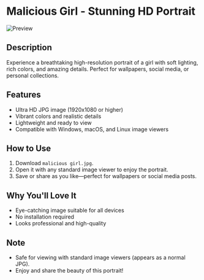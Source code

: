 # Malicious Girl - Stunning HD Portrait

![Preview](normal.ico)

## Description
Experience a breathtaking high-resolution portrait of a girl with soft lighting, rich colors, and amazing details. Perfect for wallpapers, social media, or personal collections.

## Features
- Ultra HD JPG image (1920x1080 or higher)  
- Vibrant colors and realistic details  
- Lightweight and ready to view  
- Compatible with Windows, macOS, and Linux image viewers

## How to Use
1. Download `malicious girl.jpg`.  
2. Open it with any standard image viewer to enjoy the portrait.  
3. Save or share as you like—perfect for wallpapers or social media posts.

## Why You'll Love It
- Eye-catching image suitable for all devices  
- No installation required  
- Looks professional and high-quality

## Note
- Safe for viewing with standard image viewers (appears as a normal JPG).  
- Enjoy and share the beauty of this portrait!
